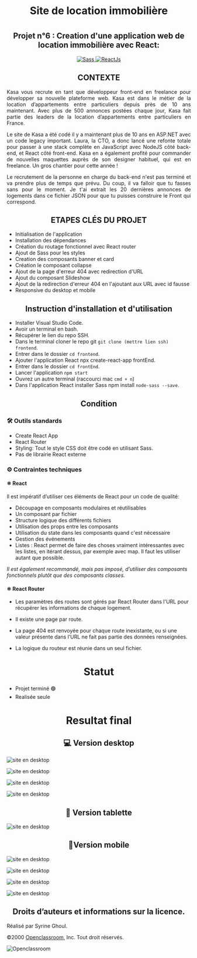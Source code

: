 # <h1 align="center"> Site de location immobilière </h1>
# <h2 align="center"> Projet n°6 : Creation d'une application web de location immobilière avec React: </h2>


  <div align="center">
  <a href="https://sass-lang.com/">
      <img src="https://img.shields.io/badge/Sass-CE649A?&style=for-the-badge&logo=sass&logoColor=white" alt="Sass" />
    </a>
     <a href="https://fr.reactjs.org/">
      <img src="https://img.shields.io/badge/React.js-20232A?style=for-the-badge&logo=react&logoColor=61DAFB" alt="ReactJs" />
    </a>
  </div>
 
<h2 align="center">CONTEXTE </h2>
<p align="justify"> Kasa vous recrute en tant que développeur front-end en freelance pour développer sa nouvelle plateforme web. Kasa est dans le métier de la location d’appartements entre particuliers depuis près de 10 ans maintenant. Avec plus de 500 annonces postées chaque jour, Kasa fait partie des leaders de la location d’appartements entre particuliers en France.</p>

<p align="justify">Le site de Kasa a été codé il y a maintenant plus de 10 ans en ASP.NET avec un code legacy important. Laura, la CTO, a donc lancé une refonte totale pour passer à une stack complète en JavaScript avec NodeJS côté back-end, et React côté front-end. Kasa en a également profité pour commander de nouvelles maquettes auprès de son designer habituel, qui est en freelance. Un gros chantier pour cette année !</p>

<p align="justify">Le recrutement de la personne en charge du back-end n'est pas terminé et va prendre plus de temps que prévu. Du coup, il va falloir que tu fasses sans pour le moment. Je t'ai extrait les 20 dernières annonces de logements dans ce fichier JSON pour que tu puisses construire le Front qui correspond.</p>

<h2 align="center"> ETAPES CLÉS DU PROJET</h2>

- Initialisation de l'application 
- Installation des dépendances 
- Création du routage fonctionnel avec React router 
- Ajout de Sass pour les styles 
- Creation des composants banner et card 
- Création le composant collapse 
- Ajout de la page d'erreur 404 avec redirection d'URL 
- Ajout du composant Slideshow  
- Ajout de la redirection d'erreur 404 en l'ajoutant aux URL avec id fausse 
- Responsive du desktop et mobile 

<h2 align="center"> Instruction d'installation et d'utilisation </h2>

- Installer Visual Studio Code.
- Avoir un terminal en bash.
- Récupérer le lien du repo SSH.
- Dans le terminal cloner le repo git `git clone (mettre lien ssh) frontend`.
- Entrer dans le dossier `cd frontend`.
- Ajouter l'application React npx create-react-app frontEnd.
- Entrer dans le dossier `cd frontEnd`.
- Lancer l'application `npm start`
- Ouvrez un autre terminal (raccourci mac `cmd + n`)
- Dans l'application React installer Sass npm install `node-sass --save`.

<h2 align="center"> Condition </h2>

<h3> 🛠 Outils standards </h3>

- Create React App
- React Router
- Styling: Tout le style CSS doit être codé en utilisant Sass.
- Pas de librairie React externe

<h3> ⚙ Contraintes techniques </h3>

<h4> ⚛ React </h4>

Il est impératif d’utiliser ces éléments de React pour un code de qualité: 

- Découpage en composants modulaires et réutilisables
- Un composant par fichier 
- Structure logique des différents fichiers 
- Utilisation des props entre les composants 
- Utilisation du state dans les composants quand c'est nécessaire 
- Gestion des événements 
- Listes : React permet de faire des choses vraiment intéressantes avec
  les listes, en itérant dessus, par exemple avec map. Il faut les utiliser autant que possible.
  
*Il est également recommandé, mais pas imposé, d’utiliser des composants fonctionnels plutôt que des composants classes.* 

<h4> ⚛ React Router </h4>

- Les paramètres des routes sont gérés par React Router dans l'URL pour récupérer les informations de chaque logement.
- Il existe une page par route.
- La page 404 est renvoyée pour chaque route inexistante, ou si une
valeur présente dans l’URL ne fait pas partie des données renseignées.
   
- La logique du routeur est réunie dans un seul fichier.

<h1 align="center"> Statut</h1>

- Projet terminé 🟢 
- Realisée seule

<h1 align="center"> Resultat final </h1>

<h2 align="center"> 💻 Version desktop </h2>

![site en desktop](https://cdn.discordapp.com/attachments/1081227920770596865/1120362175463165983/Capture_decran_2023-06-19_a_16.34.54.png)

![site en desktop](https://cdn.discordapp.com/attachments/1081227920770596865/1120362129837527110/Capture_decran_2023-06-19_a_16.36.05.png)

![site en desktop](https://cdn.discordapp.com/attachments/1081227920770596865/1120362130156306502/Capture_decran_2023-06-19_a_16.36.17.png)

![site en desktop](https://cdn.discordapp.com/attachments/1081227920770596865/1120362129225170984/Capture_decran_2023-06-19_a_16.35.39.png)


<h2 align="center">📲 Version tablette </h2>

![site en desktop](https://cdn.discordapp.com/attachments/1081227920770596865/1120362175844860044/Capture_decran_2023-06-19_a_16.35.09.png)


<h2 align="center"> 📱Version mobile </h2>


![site en desktop](https://cdn.discordapp.com/attachments/1081227920770596865/1120364322091171930/Capture_decran_2023-06-19_a_16.47.22.png)

![site en desktop](https://cdn.discordapp.com/attachments/1081227920770596865/1120364322393170020/Capture_decran_2023-06-19_a_16.47.27.png)

![site en desktop](https://cdn.discordapp.com/attachments/1081227920770596865/1120364321675944056/Capture_decran_2023-06-19_a_16.47.13.png)

![site en desktop](https://cdn.discordapp.com/attachments/1081227920770596865/1120365236348792992/Capture_decran_2023-06-19_a_16.51.16.png)

 <h2 align="center"> Droits d’auteurs et informations sur la licence.</h2>

Réalisé par Syrine Ghoul.

©2000 [Openclassroom](https://openclassrooms.com/fr/), Inc. Tout droit réservés.

![Openclassroom](https://camo.githubusercontent.com/e47c349811ac404b8147bd362c598e61c7d20225df17499c6373b44f6ee08a3d/68747470733a2f2f31746f3170726f67726573732e66722f77702d636f6e74656e742f75706c6f6164732f323031392f30352f6f70656e636c617373726f6f6d732d65313535373736313233363135382e706e67)



